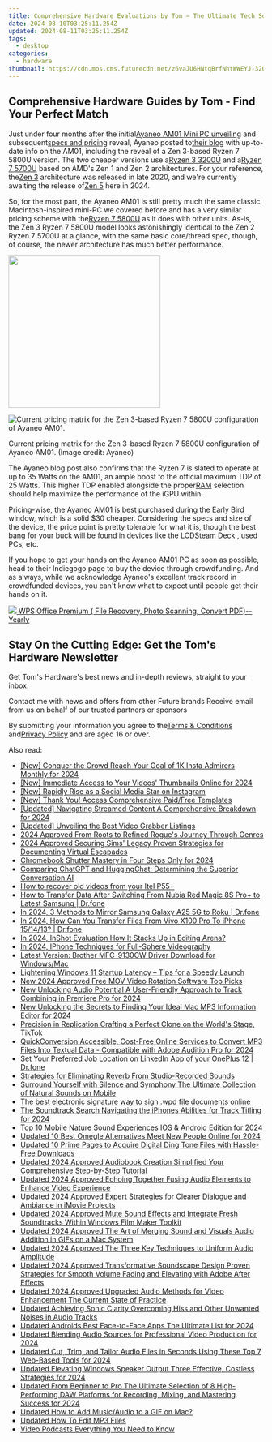 ```yaml
---
title: Comprehensive Hardware Evaluations by Tom – The Ultimate Tech Source
date: 2024-08-10T03:25:11.254Z
updated: 2024-08-11T03:25:11.254Z
tags:
  - desktop
categories:
  - hardware
thumbnail: https://cdn.mos.cms.futurecdn.net/z6vaJU6HNtqBrfNhtWWEYJ-320-80.jpg
---
```


## Comprehensive Hardware Guides by Tom - Find Your Perfect Match

Just under four months after the initial[Ayaneo AM01 Mini PC unveiling](https://www.tomshardware.com/video-games/handheld-gaming/ayaneos-first-mini-pcs-feature-classic-retro-styling) and subsequent[specs and pricing](https://www.tomshardware.com/news/ayaneo-retro-mini-pc-am01-uses-older-amd-apus-but-is-cheap) reveal, Ayaneo posted to[their blog](https://www.ayaneo.com/article/818) with up-to-date info on the AM01, including the reveal of a Zen 3-based Ryzen 7 5800U version. The two cheaper versions use a[Ryzen 3 3200U](https://www.tomshardware.com/news/amd-picasso-ryzen-3000-apu,38241.html) and a[Ryzen 7 5700U](https://www.tomshardware.com/news/amd-ryzen-7-5700u-lucienne-benchmark) based on AMD's Zen 1 and Zen 2 architectures. For your reference, the[Zen 3](https://www.tomshardware.com/news/amd-zen-3-ryzen-5000-release-date-specifications-pricing-benchmarks-all-we-know) architecture was released in late 2020, and we're currently awaiting the release of[Zen 5](https://www.tomshardware.com/news/amd-shares-new-cpu-core-roadmap-3nm-zen-5-by-2024-4th-gen-infinity-architecture) here in 2024.

 So, for the most part, the Ayaneo AM01 is still pretty much the same classic Macintosh-inspired mini-PC we covered before and has a very similar pricing scheme with the[Ryzen 7 5800U](https://www.tomshardware.com/news/amd-ryzen-7-5800u-cezanne-zen-3-apu-geekbench-benchmark) as it does with other units. As-is, the Zen 3 Ryzen 7 5800U model looks astonishingly identical to the Zen 2 Ryzen 7 5700U at a glance, with the same basic core/thread spec, though, of course, the newer architecture has much better performance.

<!-- affiliate ads begin -->
<a href="https://coinrule.sjv.io/c/5597632/1958374/18409" target="_top" id="1958374"><img src="//a.impactradius-go.com/display-ad/18409-1958374" border="0" alt="" width="300" height="300"/></a><img height="0" width="0" src="https://imp.pxf.io/i/5597632/1958374/18409" style="position:absolute;visibility:hidden;" border="0" />
<!-- affiliate ads end -->
![Current pricing matrix for the Zen 3-based Ryzen 7 5800U configuration of Ayaneo AM01.](https://cdn.mos.cms.futurecdn.net/zkexFiVS4JdrAYoKakvYu5-320-80.jpg)

 Current pricing matrix for the Zen 3-based Ryzen 7 5800U configuration of Ayaneo AM01.  (Image credit: Ayaneo)

 The Ayaneo blog post also confirms that the Ryzen 7 is slated to operate at up to 35 Watts on the AM01, an ample boost to the official maximum TDP of 25 Watts. This higher TDP enabled alongside the proper[RAM](https://www.tomshardware.com/reviews/best-ram,4057.html) selection should help maximize the performance of the iGPU within.

 Pricing-wise, the Ayaneo AM01 is best purchased during the Early Bird window, which is a solid $30 cheaper. Considering the specs and size of the device, the price point is pretty tolerable for what it is, though the best bang for your buck will be found in devices like the LCD[Steam Deck](https://www.tomshardware.com/reviews/steam-deck-valve-gaming-handheld) , used PCs, etc.

 If you hope to get your hands on the Ayaneo AM01 PC as soon as possible, head to their Indiegogo page to buy the device through crowdfunding. And as always, while we acknowledge Ayaneo's excellent track record in crowdfunded devices, you can't know what to expect until people get their hands on it.

<!-- affiliate ads begin -->
<a href="https://secure.2checkout.com/order/checkout.php?PRODS=38729081&QTY=1&AFFILIATE=108875&CART=1"><img src="https://website-prod.cache.wpscdn.com/img/wps-office-pdf-editor-1x.890dbda.png" border="0">
WPS Office Premium ( File Recovery, Photo Scanning, Convert PDF)--Yearly</a>
<!-- affiliate ads end -->
## Stay On the Cutting Edge: Get the Tom's Hardware Newsletter

 Get Tom's Hardware's best news and in-depth reviews, straight to your inbox.

 Contact me with news and offers from other Future brands  Receive email from us on behalf of our trusted partners or sponsors

 By submitting your information you agree to the[Terms & Conditions](https://futureplc.com/terms-conditions/) and[Privacy Policy](https://futureplc.com/privacy-policy/) and are aged 16 or over.


<ins class="adsbygoogle"
     style="display:block"
     data-ad-format="autorelaxed"
     data-ad-client="ca-pub-7571918770474297"
     data-ad-slot="1223367746"></ins>



<ins class="adsbygoogle"
     style="display:block"
     data-ad-client="ca-pub-7571918770474297"
     data-ad-slot="8358498916"
     data-ad-format="auto"
     data-full-width-responsive="true"></ins>

<span class="atpl-alsoreadstyle">Also read:</span>
<div><ul>
<li><a href="https://instagram-videos.techidaily.com/new-conquer-the-crowd-reach-your-goal-of-1k-insta-admirers-monthly-for-2024/"><u>[New] Conquer the Crowd  Reach Your Goal of 1K Insta Admirers Monthly for 2024</u></a></li>
<li><a href="https://youtube-zero.techidaily.com/mmediate-access-to-your-videos-thumbnails-online-for-2024/"><u>[New] Immediate Access to Your Videos' Thumbnails Online for 2024</u></a></li>
<li><a href="https://instagram-clips.techidaily.com/new-rapidly-rise-as-a-social-media-star-on-instagram/"><u>[New] Rapidly Rise as a Social Media Star on Instagram</u></a></li>
<li><a href="https://some-skills.techidaily.com/new-thank-you-access-comprehensive-paidfree-templates/"><u>[New] Thank You! Access  Comprehensive Paid/Free Templates</u></a></li>
<li><a href="https://facebook-video-recording.techidaily.com/updated-navigating-streamed-content-a-comprehensive-breakdown-for-2024/"><u>[Updated] Navigating Streamed Content  A Comprehensive Breakdown for 2024</u></a></li>
<li><a href="https://desktop-recording.techidaily.com/updated-unveiling-the-best-video-grabber-listings/"><u>[Updated] Unveiling the Best Video Grabber Listings</u></a></li>
<li><a href="https://video-capture.techidaily.com/2024-approved-from-roots-to-refined-rogues-journey-through-genres/"><u>2024 Approved  From Roots to Refined  Rogue's Journey Through Genres</u></a></li>
<li><a href="https://screen-recording.techidaily.com/2024-approved-securing-sims-legacy-proven-strategies-for-documenting-virtual-escapades/"><u>2024 Approved  Securing Sims' Legacy  Proven Strategies for Documenting Virtual Escapades</u></a></li>
<li><a href="https://screen-mirroring-recording.techidaily.com/chromebook-shutter-mastery-in-four-steps-only-for-2024/"><u>Chromebook Shutter Mastery in Four Steps Only for 2024</u></a></li>
<li><a href="https://tech-hub.techidaily.com/comparing-chatgpt-and-huggingchat-determining-the-superior-conversation-ai/"><u>Comparing ChatGPT and HuggingChat: Determining the Superior Conversation AI</u></a></li>
<li><a href="https://blog-min.techidaily.com/how-to-recover-old-videos-from-your-itel-p55plus-by-fonelab-android-recover-video/"><u>How to recover old videos from your Itel P55+</u></a></li>
<li><a href="https://android-transfer.techidaily.com/how-to-transfer-data-after-switching-from-nubia-red-magic-8s-proplus-to-latest-samsung-drfone-by-drfone-transfer-from-android-transfer-from-android/"><u>How to Transfer Data After Switching From Nubia Red Magic 8S Pro+ to Latest Samsung | Dr.fone</u></a></li>
<li><a href="https://screen-mirror.techidaily.com/in-2024-3-methods-to-mirror-samsung-galaxy-a25-5g-to-roku-drfone-by-drfone-android/"><u>In 2024, 3 Methods to Mirror Samsung Galaxy A25 5G to Roku | Dr.fone</u></a></li>
<li><a href="https://android-transfer.techidaily.com/in-2024-how-can-you-transfer-files-from-vivo-x100-pro-to-iphone-151413-drfone-by-drfone-transfer-from-android-transfer-from-android/"><u>In 2024, How Can You Transfer Files From Vivo X100 Pro To iPhone 15/14/13? | Dr.fone</u></a></li>
<li><a href="https://fox-info.techidaily.com/in-2024-inshot-evaluation-how-it-stacks-up-in-editing-arena/"><u>In 2024, InShot Evaluation  How It Stacks Up in Editing Arena?</u></a></li>
<li><a href="https://extra-skills.techidaily.com/in-2024-iphone-techniques-for-full-sphere-videography/"><u>In 2024, IPhone Techniques for Full-Sphere Videography</u></a></li>
<li><a href="https://hardware-help.techidaily.com/latest-version-brother-mfc-9130cw-driver-download-for-windowsmac/"><u>Latest Version: Brother MFC-9130CW Driver Download for Windows/Mac</u></a></li>
<li><a href="https://win11.techidaily.com/lightening-windows-11-startup-latency-tips-for-a-speedy-launch/"><u>Lightening Windows 11 Startup Latency – Tips for a Speedy Launch</u></a></li>
<li><a href="https://ai-driven-video-production.techidaily.com/new-2024-approved-free-mov-video-rotation-software-top-picks/"><u>New 2024 Approved Free MOV Video Rotation Software Top Picks</u></a></li>
<li><a href="https://audio-shaping.techidaily.com/new-unlocking-audio-potential-a-user-friendly-approach-to-track-combining-in-premiere-pro-for-2024/"><u>New Unlocking Audio Potential A User-Friendly Approach to Track Combining in Premiere Pro for 2024</u></a></li>
<li><a href="https://audio-shaping.techidaily.com/new-unlocking-the-secrets-to-finding-your-ideal-mac-mp3-information-editor-for-2024/"><u>New Unlocking the Secrets to Finding Your Ideal Mac MP3 Information Editor for 2024</u></a></li>
<li><a href="https://tiktok-video-recordings.techidaily.com/precision-in-replication-crafting-a-perfect-clone-on-the-worlds-stage-tiktok/"><u>Precision in Replication  Crafting a Perfect Clone on the World's Stage, TikTok</u></a></li>
<li><a href="https://audio-shaping.techidaily.com/quickconversion-accessible-cost-free-online-services-to-convert-mp3-files-into-textual-data-compatible-with-adobe-audition-pro-for-2024/"><u>QuickConversion Accessible, Cost-Free Online Services to Convert MP3 Files Into Textual Data - Compatible with Adobe Audition Pro for 2024</u></a></li>
<li><a href="https://location-social.techidaily.com/set-your-preferred-job-location-on-linkedin-app-of-your-oneplus-12-drfone-by-drfone-virtual-android/"><u>Set Your Preferred Job Location on LinkedIn App of your OnePlus 12 | Dr.fone</u></a></li>
<li><a href="https://audio-shaping.techidaily.com/strategies-for-eliminating-reverb-from-studio-recorded-sounds/"><u>Strategies for Eliminating Reverb From Studio-Recorded Sounds</u></a></li>
<li><a href="https://audio-shaping.techidaily.com/surround-yourself-with-silence-and-symphony-the-ultimate-collection-of-natural-sounds-on-mobile/"><u>Surround Yourself with Silence and Symphony The Ultimate Collection of Natural Sounds on Mobile</u></a></li>
<li><a href="https://techidaily.com/the-best-electronic-signature-way-to-sign-wpd-file-documents-online-by-ldigisigner-sign-a-word-sign-a-word/"><u>The best electronic signature way to sign .wpd file documents online</u></a></li>
<li><a href="https://audio-shaping.techidaily.com/the-soundtrack-search-navigating-the-iphones-abilities-for-track-titling-for-2024/"><u>The Soundtrack Search Navigating the iPhones Abilities for Track Titling for 2024</u></a></li>
<li><a href="https://audio-shaping.techidaily.com/top-10-mobile-nature-sound-experiences-ios-and-android-edition-for-2024/"><u>Top 10 Mobile Nature Sound Experiences IOS & Android Edition for 2024</u></a></li>
<li><a href="https://audio-shaping.techidaily.com/updated-10-best-omegle-alternatives-meet-new-people-online-for-2024/"><u>Updated 10 Best Omegle Alternatives Meet New People Online for 2024</u></a></li>
<li><a href="https://audio-shaping.techidaily.com/updated-10-prime-pages-to-acquire-digital-ding-tone-files-with-hassle-free-downloads/"><u>Updated 10 Prime Pages to Acquire Digital Ding Tone Files with Hassle-Free Downloads</u></a></li>
<li><a href="https://audio-shaping.techidaily.com/updated-2024-approved-audiobook-creation-simplified-your-comprehensive-step-by-step-tutorial/"><u>Updated 2024 Approved Audiobook Creation Simplified Your Comprehensive Step-by-Step Tutorial</u></a></li>
<li><a href="https://audio-shaping.techidaily.com/updated-2024-approved-echoing-together-fusing-audio-elements-to-enhance-video-experience/"><u>Updated 2024 Approved Echoing Together Fusing Audio Elements to Enhance Video Experience</u></a></li>
<li><a href="https://audio-shaping.techidaily.com/updated-2024-approved-expert-strategies-for-clearer-dialogue-and-ambiance-in-imovie-projects/"><u>Updated 2024 Approved Expert Strategies for Clearer Dialogue and Ambiance in iMovie Projects</u></a></li>
<li><a href="https://audio-shaping.techidaily.com/updated-2024-approved-mute-sound-effects-and-integrate-fresh-soundtracks-within-windows-film-maker-toolkit/"><u>Updated 2024 Approved Mute Sound Effects and Integrate Fresh Soundtracks Within Windows Film Maker Toolkit</u></a></li>
<li><a href="https://audio-shaping.techidaily.com/updated-2024-approved-the-art-of-merging-sound-and-visuals-audio-addition-in-gifs-on-a-mac-system/"><u>Updated 2024 Approved The Art of Merging Sound and Visuals Audio Addition in GIFs on a Mac System</u></a></li>
<li><a href="https://audio-shaping.techidaily.com/updated-2024-approved-the-three-key-techniques-to-uniform-audio-amplitude/"><u>Updated 2024 Approved The Three Key Techniques to Uniform Audio Amplitude</u></a></li>
<li><a href="https://audio-shaping.techidaily.com/updated-2024-approved-transformative-soundscape-design-proven-strategies-for-smooth-volume-fading-and-elevating-with-adobe-after-effects/"><u>Updated 2024 Approved Transformative Soundscape Design Proven Strategies for Smooth Volume Fading and Elevating with Adobe After Effects</u></a></li>
<li><a href="https://audio-shaping.techidaily.com/updated-2024-approved-upgraded-audio-methods-for-video-enhancement-the-current-state-of-practice/"><u>Updated 2024 Approved Upgraded Audio Methods for Video Enhancement The Current State of Practice</u></a></li>
<li><a href="https://audio-shaping.techidaily.com/updated-achieving-sonic-clarity-overcoming-hiss-and-other-unwanted-noises-in-audio-tracks/"><u>Updated Achieving Sonic Clarity Overcoming Hiss and Other Unwanted Noises in Audio Tracks</u></a></li>
<li><a href="https://audio-shaping.techidaily.com/updated-androids-best-face-to-face-apps-the-ultimate-list-for-2024/"><u>Updated Androids Best Face-to-Face Apps The Ultimate List for 2024</u></a></li>
<li><a href="https://audio-shaping.techidaily.com/updated-blending-audio-sources-for-professional-video-production-for-2024/"><u>Updated Blending Audio Sources for Professional Video Production for 2024</u></a></li>
<li><a href="https://audio-shaping.techidaily.com/updated-cut-trim-and-tailor-audio-files-in-seconds-using-these-top-7-web-based-tools-for-2024/"><u>Updated Cut, Trim, and Tailor Audio Files in Seconds Using These Top 7 Web-Based Tools for 2024</u></a></li>
<li><a href="https://audio-shaping.techidaily.com/updated-elevating-windows-speaker-output-three-effective-costless-strategies-for-2024/"><u>Updated Elevating Windows Speaker Output Three Effective, Costless Strategies for 2024</u></a></li>
<li><a href="https://audio-shaping.techidaily.com/updated-from-beginner-to-pro-the-ultimate-selection-of-8-high-performing-daw-platforms-for-recording-mixing-and-mastering-success-for-2024/"><u>Updated From Beginner to Pro The Ultimate Selection of 8 High-Performing DAW Platforms for Recording, Mixing, and Mastering Success for 2024</u></a></li>
<li><a href="https://audio-shaping.techidaily.com/updated-how-to-add-musicaudio-to-a-gif-on-mac/"><u>Updated How to Add Music/Audio to a GIF on Mac?</u></a></li>
<li><a href="https://audio-shaping.techidaily.com/updated-how-to-edit-mp3-files/"><u>Updated How To Edit MP3 Files</u></a></li>
<li><a href="https://voice-adjusting.techidaily.com/video-podcasts-everything-you-need-to-know/"><u>Video Podcasts Everything You Need to Know</u></a></li>
</ul></div>
